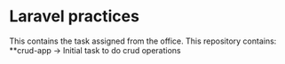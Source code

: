 # Laravel practices 
This contains the task assigned from the office. This repository contains:
**crud-app -> Initial task to do crud operations
